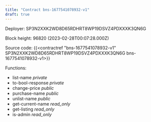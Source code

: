 ```yaml
---
title: "Contract bns-1677541078932-v1"
draft: true
---
```

Deployer: SP3N2XXK2WD8D65RDHRT8WP19DSVZ4PDXXXK3QN6G


 



Block height: 96820 (2023-02-28T00:07:28.000Z)

Source code: {{<contractref "bns-1677541078932-v1" SP3N2XXK2WD8D65RDHRT8WP19DSVZ4PDXXXK3QN6G bns-1677541078932-v1>}}

Functions:

* list-name _private_
* to-bool-response _private_
* change-price _public_
* purchase-name _public_
* unlist-name _public_
* get-current-name _read_only_
* get-listing _read_only_
* is-admin _read_only_
